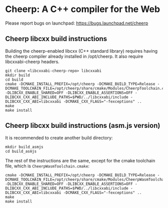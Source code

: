 Cheerp: A C++ compiler for the Web
==================================

Please report bugs on launchpad:
https://bugs.launchpad.net/cheerp

Cheerp libcxx build instructions
--------------------------------

Building the cheerp-enabled libcxx (C++ standard library) requires having the cheerp
compiler already installed in /opt/cheerp. It also require libcxxabi-cheerp headers.

```
git clone <libcxxabi-cheerp-repo> libcxxabi
mkdir build
cd build
cmake -DCMAKE_INSTALL_PREFIX=/opt/cheerp -DCMAKE_BUILD_TYPE=Release -DCMAKE_TOOLCHAIN_FILE=/opt/cheerp/share/cmake/Modules/CheerpToolchain.cmake -DLIBCXX_ENABLE_SHARED=OFF -DLIBCXX_ENABLE_ASSERTIONS=OFF -DLIBCXX_CXX_ABI_INCLUDE_PATHS=$PWD/../libcxxabi/include -DLIBCXX_CXX_ABI=libcxxabi -DCMAKE_CXX_FLAGS="-fexceptions" ..
make
make install
```

Cheerp libcxx build instructions (asm.js version)
-------------------------------------------------

It is recommended to create another build directory:

```
mkdir build_asmjs
cd build_asmjs
```

The rest of the instructions are the same, except for the cmake toolchain file,
which is `CheerpWasmToolchain.cmake`:

```
cmake -DCMAKE_INSTALL_PREFIX=/opt/cheerp -DCMAKE_BUILD_TYPE=Release -DCMAKE_TOOLCHAIN_FILE=/opt/cheerp/share/cmake/Modules/CheerpWasmToolchain.cmake -DLIBCXX_ENABLE_SHARED=OFF -DLIBCXX_ENABLE_ASSERTIONS=OFF -DLIBCXX_CXX_ABI_INCLUDE_PATHS=$PWD/../libcxxabi/include -DLIBCXX_CXX_ABI=libcxxabi -DCMAKE_CXX_FLAGS="-fexceptions" ..
make
make install
```
